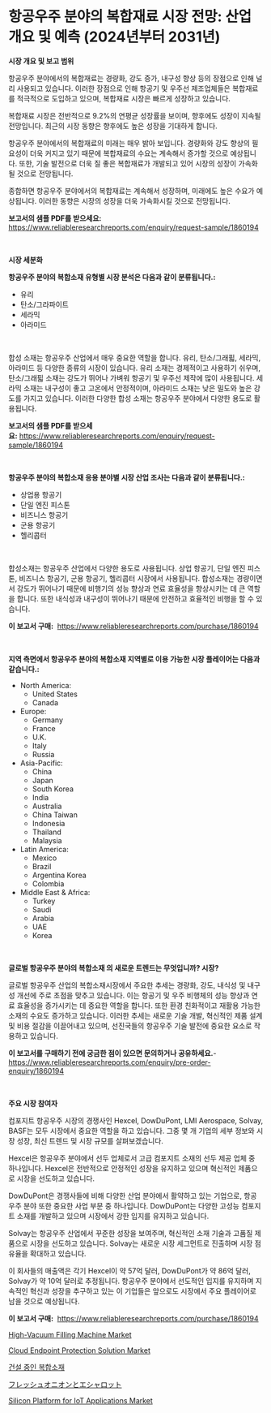 <p><h1>항공우주 분야의 복합재료 시장 전망: 산업 개요 및 예측 (2024년부터 2031년)</h1></p><p><strong>시장 개요 및 보고 범위</strong></p>
<p><p>항공우주 분야에서의 복합재료는 경량화, 강도 증가, 내구성 향상 등의 장점으로 인해 널리 사용되고 있습니다. 이러한 장점으로 인해 항공기 및 우주선 제조업체들은 복합재료를 적극적으로 도입하고 있으며, 복합재료 시장은 빠르게 성장하고 있습니다. </p><p>복합재료 시장은 전반적으로 9.2%의 연평균 성장률을 보이며, 향후에도 성장이 지속될 전망입니다. 최근의 시장 동향은 향후에도 높은 성장을 기대하게 합니다. </p><p>항공우주 분야에서의 복합재료의 미래는 매우 밝아 보입니다. 경량화와 강도 향상의 필요성이 더욱 커지고 있기 때문에 복합재료의 수요는 계속해서 증가할 것으로 예상됩니다. 또한, 기술 발전으로 더욱 질 좋은 복합재료가 개발되고 있어 시장의 성장이 가속화될 것으로 전망됩니다. </p><p>종합하면 항공우주 분야에서의 복합재료는 계속해서 성장하며, 미래에도 높은 수요가 예상됩니다. 이러한 동향은 시장의 성장을 더욱 가속화시킬 것으로 전망됩니다.</p></p>
<p><strong>보고서의 샘플 PDF를 받으세요:</strong> <a href="https://www.reliableresearchreports.com/enquiry/request-sample/1860194">https://www.reliableresearchreports.com/enquiry/request-sample/1860194</a></p>
<p>&nbsp;</p>
<p><strong>시장 세분화</strong></p>
<p><strong>항공우주 분야의 복합소재 유형별 시장 분석은 다음과 같이 분류됩니다.:</strong></p>
<p><ul><li>유리</li><li>탄소/그라파이트</li><li>세라믹</li><li>아라미드</li></ul></p>
<p>&nbsp;</p>
<p><p>합성 소재는 항공우주 산업에서 매우 중요한 역할을 합니다. 유리, 탄소/그래핇, 세라믹, 아라미드 등 다양한 종류의 시장이 있습니다. 유리 소재는 경제적이고 사용하기 쉬우며, 탄소/그래핇 소재는 강도가 뛰어나 가벼워 항공기 및 우주선 제작에 많이 사용됩니다. 세라믹 소재는 내구성이 좋고 고온에서 안정적이며, 아라미드 소재는 낮은 밀도와 높은 강도를 가지고 있습니다. 이러한 다양한 합성 소재는 항공우주 분야에서 다양한 용도로 활용됩니다.</p></p>
<p><strong>보고서의 샘플 PDF를 받으세요:</strong>&nbsp;<a href="https://www.reliableresearchreports.com/enquiry/request-sample/1860194">https://www.reliableresearchreports.com/enquiry/request-sample/1860194</a></p>
<p>&nbsp;</p>
<p><strong> 항공우주 분야의 복합소재 응용 분야별 시장 산업 조사는 다음과 같이 분류됩니다.:</strong></p>
<p><ul><li>상업용 항공기</li><li>단일 엔진 피스톤</li><li>비즈니스 항공기</li><li>군용 항공기</li><li>헬리콥터</li></ul></p>
<p>&nbsp;</p>
<p><p>합성소재는 항공우주 산업에서 다양한 용도로 사용됩니다. 상업 항공기, 단일 엔진 피스톤, 비즈니스 항공기, 군용 항공기, 헬리콥터 시장에서 사용됩니다. 합성소재는 경량이면서 강도가 뛰어나기 때문에 비행기의 성능 향상과 연료 효율성을 향상시키는 데 큰 역할을 합니다. 또한 내식성과 내구성이 뛰어나기 때문에 안전하고 효율적인 비행을 할 수 있습니다.</p></p>
<p><strong>이 보고서 구매:</strong>&nbsp; <a href="https://www.reliableresearchreports.com/purchase/1860194">https://www.reliableresearchreports.com/purchase/1860194</a></p>
<p>&nbsp;</p>
<p><strong>지역 측면에서 항공우주 분야의 복합소재 지역별로 이용 가능한 시장 플레이어는 다음과 같습니다.:</strong></p>
<p><ul>
    <li>
        North America:
        <ul>
            <li>United States</li>
            <li>Canada</li>
        </ul>
    </li>
    <li>
        Europe:
        <ul>
            <li>Germany</li>
            <li>France</li>
            <li>U.K.</li>
            <li>Italy</li>
            <li>Russia</li>
        </ul>
    </li>
    <li>
        Asia-Pacific:
        <ul>
            <li>China</li>
            <li>Japan</li>
            <li>South Korea</li>
            <li>India</li>
            <li>Australia</li>
            <li>China Taiwan</li>
            <li>Indonesia</li>
            <li>Thailand</li>
            <li>Malaysia</li>
        </ul>
    </li>
    <li>
        Latin America:
        <ul>
            <li>Mexico</li>
            <li>Brazil</li>
            <li>Argentina Korea</li>
            <li>Colombia</li>
        </ul>
    </li>
    <li>
        Middle East & Africa:
        <ul>
            <li>Turkey</li>
            <li>Saudi</li>
            <li>Arabia</li>
            <li>UAE</li>
            <li>Korea</li>
        </ul>
    </li>
    </ul></p>
<p>&nbsp;</p>
<p><strong>글로벌 항공우주 분야의 복합소재 의 새로운 트렌드는 무엇입니까? 시장?</strong></p>
<p><p>글로벌 항공우주 산업의 복합소재시장에서 주요한 추세는 경량화, 강도, 내식성 및 내구성 개선에 주로 초점을 맞추고 있습니다. 이는 항공기 및 우주 비행체의 성능 향상과 연료 효율성을 증가시키는 데 중요한 역할을 합니다. 또한 환경 친화적이고 재활용 가능한 소재의 수요도 증가하고 있습니다. 이러한 추세는 새로운 기술 개발, 혁신적인 제품 설계 및 비용 절감을 이끌어내고 있으며, 선진국들의 항공우주 기술 발전에 중요한 요소로 작용하고 있습니다.</p></p>
<p><strong>이 보고서를 구매하기 전에 궁금한 점이 있으면 문의하거나 공유하세요.</strong>- <a href="https://www.reliableresearchreports.com/enquiry/pre-order-enquiry/1860194">https://www.reliableresearchreports.com/enquiry/pre-order-enquiry/1860194</a></p>
<p>&nbsp;</p>
<p><strong>주요 시장 참여자</strong></p>
<p><p>컴포지트 항공우주 시장의 경쟁사인 Hexcel, DowDuPont, LMI Aerospace, Solvay, BASF는 모두 시장에서 중요한 역할을 하고 있습니다. 그중 몇 개 기업의 세부 정보와 시장 성장, 최신 트렌드 및 시장 규모를 살펴보겠습니다.</p><p>Hexcel은 항공우주 분야에서 선두 업체로서 고급 컴포지트 소재의 선두 제공 업체 중 하나입니다. Hexcel은 전반적으로 안정적인 성장을 유지하고 있으며 혁신적인 제품으로 시장을 선도하고 있습니다.</p><p>DowDuPont은 경쟁사들에 비해 다양한 산업 분야에서 활약하고 있는 기업으로, 항공우주 분야 또한 중요한 사업 부문 중 하나입니다. DowDuPont는 다양한 고성능 컴포지트 소재를 개발하고 있으며 시장에서 강한 입지를 유지하고 있습니다.</p><p>Solvay는 항공우주 산업에서 꾸준한 성장을 보여주며, 혁신적인 소재 기술과 고품질 제품으로 시장을 선도하고 있습니다. Solvay는 새로운 시장 세그먼트로 진출하며 시장 점유율을 확대하고 있습니다.</p><p>이 회사들의 매출액은 각기 Hexcel이 약 57억 달러, DowDuPont가 약 86억 달러, Solvay가 약 10억 달러로 추정됩니다. 항공우주 분야에서 선도적인 입지를 유지하며 지속적인 혁신과 성장을 추구하고 있는 이 기업들은 앞으로도 시장에서 주요 플레이어로 남을 것으로 예상됩니다.</p></p>
<p><strong>이 보고서 구매:</strong>&nbsp;&nbsp;<a href="https://www.reliableresearchreports.com/purchase/1860194">https://www.reliableresearchreports.com/purchase/1860194</a></p>
<p><p><a href="https://issuu.com/reportprime-2/docs/high-vacuum-filling-machine-market-size-2030.pptx">High-Vacuum Filling Machine Market</a></p><p><a href="https://acidic-farm-354.notion.site/Insights-into-Cloud-Endpoint-Protection-Solution-Market-Size-Analysing-Market-Share-Trends-and-Gr-f7317d8fc3a241c98de55f88885c0912">Cloud Endpoint Protection Solution Market</a></p><p><a href="https://github.com/hzumrdvas204296/Market-Research-Report-List-1/blob/main/3540511192673.md">건설 중인 복합소재</a></p><p><a href="https://github.com/avbqbctihcbe2/Market-Research-Report-List-1/blob/main/3663878192948.md">フレッシュオニオンとエシャロット</a></p><p><a href="https://issuu.com/reportprime-2/docs/silicon-platform-for-iot-applications-market-size-">Silicon Platform for IoT Applications Market</a></p></p>

